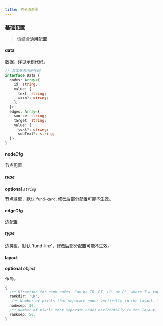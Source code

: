 ```yaml
---
title: 资金流向图
---
```


### 基础配置

> 请结合[通用配置](/zh/docs/api/common/common-graph#基础配置)

#### data

数据，详见示例代码。

```ts
// 具体参考示例代码
interface Data {
  nodes: Array<{
    id: string;
    value: {
      text: string;
      icon?: string;
    };
  }>;
  edges: Array<{
    source: string;
    target: string;
    value: {
      text?: string;
      subText?: string;
  }>;
}
```

#### nodeCfg

节点配置

##### type

<description>**optional** _`string`_</description>

节点类型，默认 `fund-card`, 修改后部分配置可能不生效。

#### edgeCfg

边配置

##### type

边类型，默认 'fund-line'，修改后部分配置可能不生效。

#### layout

<description>**optional** _object_</description>

布局。

```ts
{
  /** Direction for rank nodes. Can be TB, BT, LR, or RL, where T = top, B = bottom, L = left, and R = right. */
  rankdir: 'LR',
   /** Number of pixels that separate nodes vertically in the layout. */
  nodesep: 30,
  /** Number of pixels that separate nodes horizontally in the layout. */
  ranksep: 50,
}
```

